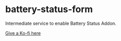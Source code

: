 # battery-status-form 

Intermediate service to enable Battery Status Addon.

[Give a Ko-fi here](https://ko-fi.com/estuardolh)
